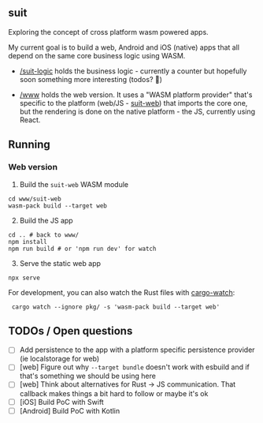 suit
-------

Exploring the concept of cross platform wasm powered apps.

My current goal is to build a web, Android and iOS (native) apps that all depend on the same core business logic using WASM.

 - [/suit-logic](./suit-logic) holds the business logic - currently a counter but hopefully soon something more interesting (todos? 😬)

 - [/www](./www) holds the web version. It uses a "WASM platform provider" that's specific to the platform (web/JS - [suit-web](./www/suit-web/src)) that imports the core one, but the rendering is done on the native platform - the JS, currently using React.

## Running

### Web version

1. Build the `suit-web` WASM module
```shell
cd www/suit-web
wasm-pack build --target web
```

2. Build the JS app
```shell
cd .. # back to www/
npm install
npm run build # or 'npm run dev' for watch
```

3. Serve the static web app
```
npx serve
```

For development, you can also watch the Rust files with [cargo-watch](https://crates.io/crates/cargo-watch):
```
 cargo watch --ignore pkg/ -s 'wasm-pack build --target web'
```

## TODOs / Open questions
 - [ ] Add persistence to the app with a platform specific persistence provider (ie localstorage for web)
 - [ ] [web] Figure out why `--target bundle` doesn't work with esbuild and if that's something we should be using here
 - [ ] [web] Think about alternatives for Rust -> JS communication. That callback makes things a bit hard to follow or maybe it's ok
 - [ ] [iOS] Build PoC with Swift
 - [ ] [Android] Build PoC with Kotlin
